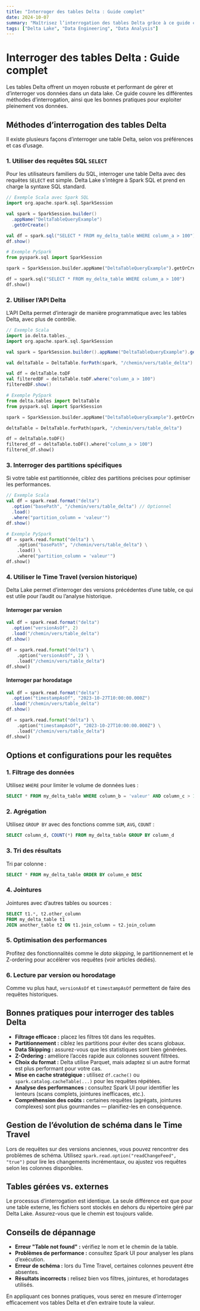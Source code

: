 ```yaml
---
title: "Interroger des tables Delta : Guide complet"
date: 2024-10-07
summary: "Maîtrisez l’interrogation des tables Delta grâce à ce guide complet : SQL, API Delta, time travel, bonnes pratiques et optimisation des performances."
tags: ["Delta Lake", "Data Engineering", "Data Analysis"]
---
```


# Interroger des tables Delta : Guide complet

Les tables Delta offrent un moyen robuste et performant de gérer et d’interroger vos données dans un data lake. Ce guide couvre les différentes méthodes d’interrogation, ainsi que les bonnes pratiques pour exploiter pleinement vos données.

## Méthodes d’interrogation des tables Delta

Il existe plusieurs façons d’interroger une table Delta, selon vos préférences et cas d’usage.

### 1. Utiliser des requêtes SQL `SELECT`

Pour les utilisateurs familiers du SQL, interroger une table Delta avec des requêtes `SELECT` est simple. Delta Lake s’intègre à Spark SQL et prend en charge la syntaxe SQL standard.

```scala
// Exemple Scala avec Spark SQL
import org.apache.spark.sql.SparkSession

val spark = SparkSession.builder()
  .appName("DeltaTableQueryExample")
  .getOrCreate()

val df = spark.sql("SELECT * FROM my_delta_table WHERE column_a > 100")
df.show()
```

```python
# Exemple PySpark
from pyspark.sql import SparkSession

spark = SparkSession.builder.appName("DeltaTableQueryExample").getOrCreate()

df = spark.sql("SELECT * FROM my_delta_table WHERE column_a > 100")
df.show()
```

### 2. Utiliser l’API Delta

L’API Delta permet d’interagir de manière programmatique avec les tables Delta, avec plus de contrôle.

```scala
// Exemple Scala
import io.delta.tables._
import org.apache.spark.sql.SparkSession

val spark = SparkSession.builder().appName("DeltaTableQueryExample").getOrCreate()

val deltaTable = DeltaTable.forPath(spark, "/chemin/vers/table_delta")

val df = deltaTable.toDF
val filteredDF = deltaTable.toDF.where("column_a > 100")
filteredDF.show()
```

```python
# Exemple PySpark
from delta.tables import DeltaTable
from pyspark.sql import SparkSession

spark = SparkSession.builder.appName("DeltaTableQueryExample").getOrCreate()

deltaTable = DeltaTable.forPath(spark, "/chemin/vers/table_delta")

df = deltaTable.toDF()
filtered_df = deltaTable.toDF().where("column_a > 100")
filtered_df.show()
```

### 3. Interroger des partitions spécifiques

Si votre table est partitionnée, ciblez des partitions précises pour optimiser les performances.

```scala
// Exemple Scala
val df = spark.read.format("delta")
  .option("basePath", "/chemin/vers/table_delta") // Optionnel
  .load()
  .where("partition_column = 'valeur'")
df.show()
```

```python
# Exemple PySpark
df = spark.read.format("delta") \
    .option("basePath", "/chemin/vers/table_delta") \
    .load() \
    .where("partition_column = 'valeur'")
df.show()
```

### 4. Utiliser le Time Travel (version historique)

Delta Lake permet d’interroger des versions précédentes d’une table, ce qui est utile pour l’audit ou l’analyse historique.

#### Interroger par version
```scala
val df = spark.read.format("delta")
  .option("versionAsOf", 2)
  .load("/chemin/vers/table_delta")
df.show()
```

```python
df = spark.read.format("delta") \
    .option("versionAsOf", 2) \
    .load("/chemin/vers/table_delta")
df.show()
```

#### Interroger par horodatage
```scala
val df = spark.read.format("delta")
  .option("timestampAsOf", "2023-10-27T10:00:00.000Z")
  .load("/chemin/vers/table_delta")
df.show()
```

```python
df = spark.read.format("delta") \
    .option("timestampAsOf", "2023-10-27T10:00:00.000Z") \
    .load("/chemin/vers/table_delta")
df.show()
```

## Options et configurations pour les requêtes

### 1. Filtrage des données

Utilisez `WHERE` pour limiter le volume de données lues :
```sql
SELECT * FROM my_delta_table WHERE column_b = 'valeur' AND column_c > 10
```

### 2. Agrégation

Utilisez `GROUP BY` avec des fonctions comme `SUM`, `AVG`, `COUNT` :
```sql
SELECT column_d, COUNT(*) FROM my_delta_table GROUP BY column_d
```

### 3. Tri des résultats

Tri par colonne :
```sql
SELECT * FROM my_delta_table ORDER BY column_e DESC
```

### 4. Jointures

Jointures avec d’autres tables ou sources :
```sql
SELECT t1.*, t2.other_column
FROM my_delta_table t1
JOIN another_table t2 ON t1.join_column = t2.join_column
```

### 5. Optimisation des performances

Profitez des fonctionnalités comme le *data skipping*, le partitionnement et le Z-ordering pour accélérer vos requêtes (voir articles dédiés).

### 6. Lecture par version ou horodatage

Comme vu plus haut, `versionAsOf` et `timestampAsOf` permettent de faire des requêtes historiques.

## Bonnes pratiques pour interroger des tables Delta

* **Filtrage efficace :** placez les filtres tôt dans les requêtes.
* **Partitionnement :** ciblez les partitions pour éviter des scans globaux.
* **Data Skipping :** assurez-vous que les statistiques sont bien générées.
* **Z-Ordering :** améliore l’accès rapide aux colonnes souvent filtrées.
* **Choix du format :** Delta utilise Parquet, mais adaptez si un autre format est plus performant pour votre cas.
* **Mise en cache stratégique :** utilisez `df.cache()` ou `spark.catalog.cacheTable(...)` pour les requêtes répétées.
* **Analyse des performances :** consultez Spark UI pour identifier les lenteurs (scans complets, jointures inefficaces, etc.).
* **Compréhension des coûts :** certaines requêtes (agrégats, jointures complexes) sont plus gourmandes — planifiez-les en conséquence.

## Gestion de l’évolution de schéma dans le Time Travel

Lors de requêtes sur des versions anciennes, vous pouvez rencontrer des problèmes de schéma. Utilisez `spark.read.option("readChangeFeed", "true")` pour lire les changements incrémentaux, ou ajustez vos requêtes selon les colonnes disponibles.

## Tables gérées vs. externes

Le processus d’interrogation est identique. La seule différence est que pour une table externe, les fichiers sont stockés en dehors du répertoire géré par Delta Lake. Assurez-vous que le chemin est toujours valide.

## Conseils de dépannage

* **Erreur "Table not found" :** vérifiez le nom et le chemin de la table.
* **Problèmes de performance :** consultez Spark UI pour analyser les plans d’exécution.
* **Erreur de schéma :** lors du Time Travel, certaines colonnes peuvent être absentes.
* **Résultats incorrects :** relisez bien vos filtres, jointures, et horodatages utilisés.

En appliquant ces bonnes pratiques, vous serez en mesure d’interroger efficacement vos tables Delta et d’en extraire toute la valeur.

